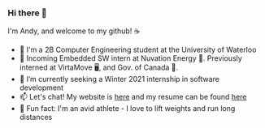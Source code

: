 ### Hi there 👋

I'm Andy, and welcome to my github! ☕  

- 🌱 I'm a 2B Computer Engineering student at the University of Waterloo
- 🔭 Incoming Embedded SW intern at Nuvation Energy 🔋. Previously interned at VirtaMove 🖥️, and Gov. of Canada 🍁. 
- 👯 I’m currently seeking a Winter 2021 internship in software development 
- 📫 Let's chat! My website is [here](https://andyren.me) and my resume can be found [here](https://andyren.me/Resume_2B_v5.pdf)
- 💪 Fun fact: I'm an avid athlete - I love to lift weights  and run long distances 

<!--
**ren-andy/ren-andy** is a ✨ _special_ ✨ repository because its `README.md` (this file) appears on your GitHub profile.

Here are some ideas to get you started:

- 🔭 I’m currently working on ...
- 🌱 I’m currently learning ...
- 👯 I’m looking to collaborate on ...
- 🤔 I’m looking for help with ...
- 💬 Ask me about ...
- 📫 How to reach me: ...
- 😄 Pronouns: ...
- ⚡ Fun fact: ...
-->
